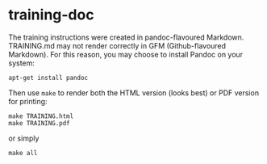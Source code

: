 # training-doc

The training instructions were created in pandoc-flavoured Markdown. TRAINING.md may not render correctly in GFM (Github-flavoured Markdown). For this reason, you may choose to install Pandoc on your system:

```
apt-get install pandoc
```

Then use `make` to render both the HTML version (looks best) or PDF version for printing:

```
make TRAINING.html
make TRAINING.pdf
```
or simply
```
make all
```
